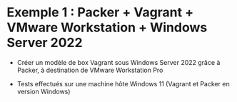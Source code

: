 # Exemple 1 : Packer + Vagrant + VMware Workstation + Windows Server 2022

- Créer un modèle de box Vagrant sous Windows Server 2022 grâce à Packer, à destination de VMware Workstation Pro

- Tests effectués sur une machine hôte Windows 11 (Vagrant et Packer en version Windows)